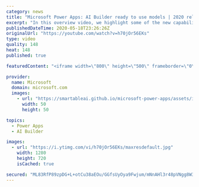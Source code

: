 ```yaml
---
category: news
title: "Microsoft Power Apps: AI Builder ready to use models | 2020 release wave 1 overview"
excerpt: "In this overview video, we highlight some of the new capabilities included in the latest update to Microsoft Power Apps, AI Builder ready to use models.     Here are the capabilities covered:   • Entity extraction helps you by identifying and extracting people, dates, places, locations, etc. from text"
publishedDateTime: 2020-05-18T23:26:26Z
originalUrl: "https://youtube.com/watch?v=h70jOr56EKs"
type: video
quality: 148
heat: 148
published: true

featuredContent: "<iframe width=\"800\" height=\"500\" frameborder=\"0\" src=\"https://www.youtube.com/embed/h70jOr56EKs\" allow=\"accelerometer; autoplay; encrypted-media; gyroscope; picture-in-picture\" allowfullscreen></iframe>"

provider:
  name: Microsoft
  domain: microsoft.com
  images:
    - url: "https://smartableai.github.io/microsoft-power-apps/assets/images/organizations/microsoft.com-50x50.jpg"
      width: 50
      height: 50

topics:
  - Power Apps
  - AI Builder

images:
  - url: "https://i.ytimg.com/vi/h70jOr56EKs/maxresdefault.jpg"
    width: 1280
    height: 720
    isCached: true

secured: "ML83RfP89zpDG+L+otCu38aEOu/GGfsUyOya9Fwjum/mNnAHl3r48pVNgg8W3Cn+6mHOFkJ33sGqyTfnRrNXq0Br/ynpDhHhwHuG6tnfVQrSlWwSYWkU025eIzChs3uPg81JxHb3FroT0OZaXf9LA0oEP62Lsl4tqkSdxgMI9l1Pe25kqUv06XP8Ww5z7mV9omUShtBKSnw7XR2zyjkCV/7CuNG36mXnYkp4Wyry7tyPUI1IjdQs8ZVewLtormsEXvZ0k/VdubPwJVSoZsFfhN7uX8sfAP+ae01IwgQtSjzCmPpx8bOLxOLOlNuqKB2EGc2Hp9UfDNRO57s51ceGac73Ke1S//kI7HFNWfVsDRrpfJb0b+JKukN9QILETxoVlfkIqB57oSHF/DqJSX1N7i/aVkzzHY2SPfdC6ysLTJTvZm0UDfK5EWDeDqjC9NUb;9W4NjZKfZUasCXXwDABX+w=="
---
```


